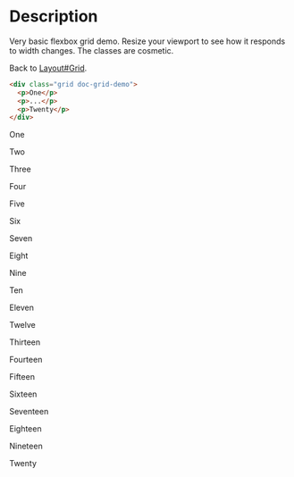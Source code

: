 # Description

Very basic flexbox grid demo. Resize your viewport to see how it responds to
width changes. The classes are cosmetic.

Back to [Layout#Grid](layout/#grid).

```html
<div class="grid doc-grid-demo">
  <p>One</p>
  <p>...</p>
  <p>Twenty</p>
</div>
```

<div class="doc-demo block">
  <div class="grid doc-grid-demo">
    <p>One</p>
    <p>Two</p>
    <p>Three</p>
    <p>Four</p>
    <p>Five</p>
    <p>Six</p>
    <p>Seven</p>
    <p>Eight</p>
    <p>Nine</p>
    <p>Ten</p>
    <p>Eleven</p>
    <p>Twelve</p>
    <p>Thirteen</p>
    <p>Fourteen</p>
    <p>Fifteen</p>
    <p>Sixteen</p>
    <p>Seventeen</p>
    <p>Eighteen</p>
    <p>Nineteen</p>
    <p>Twenty</p>
  </div>
</div>
